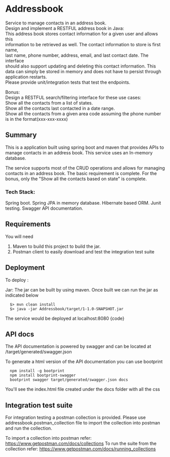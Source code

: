 # Addressbook
Service to manage contacts in an address book.<br/>
Design	and	implement	a	RESTFUL	address	book in	Java:<br/>
This	address	book	stores	contact	information	for	a	given	user	and	allows	this	
information	to	be	retrieved	as	well.	The	contact	information	to	store	is	first	name,	
last	name,	phone	number,	address,	email,	and	last	contact	date.	The	interface	
should	also	support	updating	and	deleting	this	contact	information.	This	data	can	
simply	be	stored	in	memory	and	does	not	have	to	persist	through	application	
restarts.	
Please	provide	unit/integration	tests	that	test	the	endpoints.


Bonus:<br/>	
     Design	a	RESTFUL	search/filtering	interface	for	these	use	cases:<br/>
     Show	all	the	contacts	from	a	list	of	states.<br/>
     Show	all	the	contacts	last	contacted	in	a	date	range.<br/>
     Show	all	the	contacts	from	a	given	area	code	assuming	the	phone	number	
     is	in	the	format(xxx-xxx-xxxx)

## Summary
This is a application built using spring boot and maven that provides APIs to manage contacts in an address book. This service uses an In-memory database.

The service supports most of the CRUD operations and allows for managing contacts in an address book.
The basic requirement is complete. For the bonus, only the "Show	all	the	contacts	based on state" is complete.


### Tech Stack:

Spring boot.
Spring JPA in memory database.
Hibernate based ORM.
Junit testing.
Swagger API documentation.

## Requirements

You will need<br/>

1) Maven to build this project to build the jar.<br/>
2) Postman client to easily download and test the integration test suite

## Deployment

To deploy :

Jar: The jar can be built by using maven. Once built we can run the jar as indicated below


      $> mvn clean install
      $> java -jar Addressbook/target/1-1.0-SNAPSHOT.jar
      
      
The service would be deployed at localhost:8080
{code}

## API docs

The API documentation is powered by swagger and can be located at /target/generated/swagger.json

To generate a html version of the API documentation you can use bootprint



      npm install -g bootprint
      npm install bootprint-swagger 
      bootprint swagger target/generated/swagger.json docs
      
You'll see the index.html file created under the docs folder with all the css

## Integration test suite

For integration testing a postman collection is provided. Please use addressbook.postman_collection file to import the collection into postman and run the collection.

To import a collection into postman refer: https://www.getpostman.com/docs/collections To run the suite from the collection refer: https://www.getpostman.com/docs/running_collections




